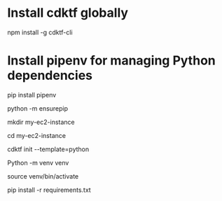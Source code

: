 # Install cdktf globally
npm install -g cdktf-cli

# Install pipenv for managing Python dependencies
pip install pipenv

python -m ensurepip

mkdir my-ec2-instance

cd my-ec2-instance

cdktf init --template=python

Python -m venv venv

source venv/bin/activate

pip install -r requirements.txt

